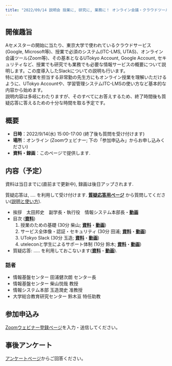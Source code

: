 ```yaml
---
title: "2022/09/14 説明会 授業に, 研究に, 業務に！ オンライン会議・クラウドツールの活用説明会 <font size="-2">--- ついに「あのツール」も登場</font>"
---
```


## 開催趣旨

Aセメスターの開始に当たり、東京大学で使われているクラウドサービス(Google, Microsoft等)、授業で必須のシステム(ITC-LMS, UTAS)、オンライン会議ツール(Zoom等)、その基本となるUTokyo Account, Google Account, セキュリティなど、授業でも研究でも業務でも必要な情報サービスの概要について説明します。この度導入したSlackについての説明も行います。<br>
特に初めて授業を担当する非常勤の先生方にもオンライン授業を理解いただけるように、UTokyo Accountや、学習管理システムITC-LMSの使い方など基本的な内容から始めます。<br>
説明内容は多岐にわたりますが、そのすべてにお答えするため、終了時間後も質疑応答に答えるための十分な時間を取る予定です。

## 概要

- **日時**：2022/9/14(水) 15:00-17:00 (終了後も質問を受け付けます)
- **場所**：オンライン (Zoomウェビナー; 下の「参加申込み」からお申し込みください)
- **資料・録画**：このページで提供します.

## 内容（予定）

資料は当日までに(直前まで更新中), 録画は後日アップされます.

質疑応答は, .... を利用して受け付けます. **[質疑応答用ページ]( ..... )** から質問してください([説明と使い方]( ..... )). 

- 挨拶　太田邦史　副学長・執行役　情報システム本部長・**[動画](https://youtu.be/..... )**
- 目次 (**[資料](slides/00-index.pdf)**)
    1. 授業のための基礎 (30分 柴山; **[資料](slides/01-in-classes.pdf)**・**[動画](https://youtu.be/..... )**)
    1. サービス全体像・認証・セキュリティ (30分 田浦; **[資料](slides/02-overview-security.pdf)**・**[動画](https://youtu.be/..... )**)
    1. UTokyo Slack (30分 玉造; **[資料](slides/03-utokyo-slack.pdf)**・**[動画](https://youtu.be/..... )**)
    1. uteleconと学生によるサポート体制 (10分 鈴木; **[資料](slides/04-utelecon_and_supporters.pdf)**・**[動画](https://youtu.be/.....)**)
- 質疑応答: ..... を利用しておこないます(**[資料](slides/.....pdf)**・**[動画](https://youtu.be/.....)**).

### 話者

- 情報基盤センター 田浦健次朗 センター長
- 情報基盤センター 柴山悦哉 教授
- 情報システム本部 玉造潤史 准教授
- 大学総合教育研究センター 鈴木亘 特任助教

## 参加申込み

[Zoomウェビナー登録ページ](https://u-tokyo-ac-jp.zoom.us/webinar/register/.....)を入力・送信してください。

## 事後アンケート

[アンケートページ](https://forms.office.com/r/.....)からご回答ください。
